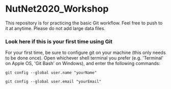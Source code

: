 # NutNet2020_Workshop
This repository is for practicing the basic Git workflow. Feel free to push to it at anytime. Please do not add large data files. 

### Look here if this is your first time using Git

For your first time, be sure to configure git on your machine (this only needs to be done once). Open whichever shell terminal you prefer (e.g. 'Terminal' on Apple OS, 'Git Bash' on Windows), and enter the following commands:

`git config --global user.name "yourName"`

`git config --global user.email "yourEmail"`

